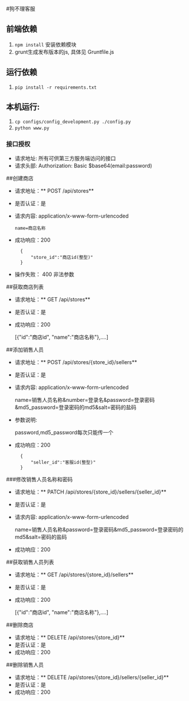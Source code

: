 #狗不理客服


## 前端依赖

1. `npm install` 安装依赖模块
2. grunt生成发布版本的js, 具体见 Gruntfile.js

## 运行依赖

1. `pip install -r requirements.txt`

## 本机运行:

1. `cp configs/config_development.py ./config.py`
2. `python www.py`


### 接口授权
- 请求地址: 所有可供第三方服务端访问的接口
- 请求头部: Authorization: Basic $base64(email:password)

##创建商店
- 请求地址：** POST /api/stores**
- 是否认证：是
- 请求内容: application/x-www-form-urlencoded

      name=商店名称
        
- 成功响应：200

        {
            "store_id":"商店id(整型)"
        }
    
- 操作失败：
  400 非法参数


##获取商店列表
- 请求地址：** GET /api/stores**
- 是否认证：是

- 成功响应：200

    [{"id":"商店id", "name":"商店名称"},....]
    

##添加销售人员
- 请求地址：** POST /api/stores/{store_id}/sellers**
- 是否认证：是
- 请求内容: application/x-www-form-urlencoded

    name=销售人员名称&number=登录名&password=登录密码&md5_password=登录密码的md5&salt=密码的盐码


- 参数说明:

    password,md5_password每次只能传一个

- 成功响应：200

        {
            "seller_id":"客服id(整型)"
        }


###修改销售人员名称和密码
- 请求地址：** PATCH /api/stores/{store_id}/sellers/{seller_id}**
- 是否认证：是
- 请求内容: application/x-www-form-urlencoded

    name=销售人员名称&password=登录密码&md5_password=登录密码的md5&salt=密码的盐码

- 成功响应：200

##获取销售人员列表

- 请求地址：** GET /api/stores/{store_id}/sellers**
- 是否认证：是

- 成功响应：200

    [{"id":"商店id", "name":"商店名称"},....]
    

##删除商店
- 请求地址：** DELETE /api/stores/{store_id}**
- 是否认证：是
- 成功响应：200


##删除销售人员
- 请求地址：** DELETE /api/stores/{store_id}/sellers/{seller_id}**
- 是否认证：是
- 成功响应：200
    

